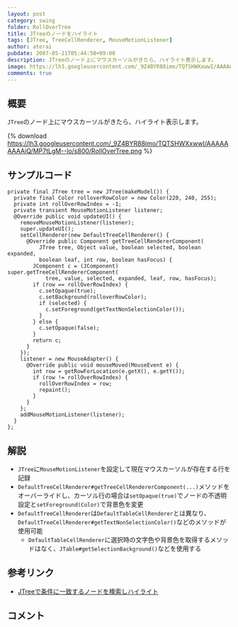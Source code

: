 ```yaml
---
layout: post
category: swing
folder: RollOverTree
title: JTreeのノードをハイライト
tags: [JTree, TreeCellRenderer, MouseMotionListener]
author: aterai
pubdate: 2007-05-21T05:44:50+09:00
description: JTreeのノード上にマウスカーソルがきたら、ハイライト表示します。
image: https://lh3.googleusercontent.com/_9Z4BYR88imo/TQTSHWXxwwI/AAAAAAAAAiQ/MP7tLgM--lo/s800/RollOverTree.png
comments: true
---
```

## 概要
`JTree`のノード上にマウスカーソルがきたら、ハイライト表示します。

{% download https://lh3.googleusercontent.com/_9Z4BYR88imo/TQTSHWXxwwI/AAAAAAAAAiQ/MP7tLgM--lo/s800/RollOverTree.png %}

## サンプルコード
<pre class="prettyprint"><code>private final JTree tree = new JTree(makeModel()) {
  private final Color rolloverRowColor = new Color(220, 240, 255);
  private int rollOverRowIndex = -1;
  private transient MouseMotionListener listener;
  @Override public void updateUI() {
    removeMouseMotionListener(listener);
    super.updateUI();
    setCellRenderer(new DefaultTreeCellRenderer() {
      @Override public Component getTreeCellRendererComponent(
          JTree tree, Object value, boolean selected, boolean expanded,
          boolean leaf, int row, boolean hasFocus) {
        JComponent c = (JComponent) super.getTreeCellRendererComponent(
            tree, value, selected, expanded, leaf, row, hasFocus);
        if (row == rollOverRowIndex) {
          c.setOpaque(true);
          c.setBackground(rolloverRowColor);
          if (selected) {
            c.setForeground(getTextNonSelectionColor());
          }
        } else {
          c.setOpaque(false);
        }
        return c;
      }
    });
    listener = new MouseAdapter() {
      @Override public void mouseMoved(MouseEvent e) {
        int row = getRowForLocation(e.getX(), e.getY());
        if (row != rollOverRowIndex) {
          rollOverRowIndex = row;
          repaint();
        }
      }
    };
    addMouseMotionListener(listener);
  }
};
</code></pre>

## 解説
- `JTree`に`MouseMotionListener`を設定して現在マウスカーソルが存在する行を記録
- `DefaultTreeCellRenderer#getTreeCellRendererComponent(...)`メソッドをオーバーライドし、カーソル行の場合は`setOpaque(true)`でノードの不透明設定と`setForeground(Color)`で背景色を変更
- `DefaultTreeCellRenderer`は`DefaultTableCellRenderer`とは異なり、`DefaultTreeCellRenderer#getTextNonSelectionColor()`などのメソッドが使用可能
    - `DefaultTableCellRenderer`に選択時の文字色や背景色を取得するメソッドはなく、`JTable#getSelectionBackground()`などを使用する

<!-- dummy comment line for breaking list -->

## 参考リンク
- [JTreeで条件に一致するノードを検索しハイライト](https://ateraimemo.com/Swing/TreeNodeHighlightSearch.html)

<!-- dummy comment line for breaking list -->

## コメント

